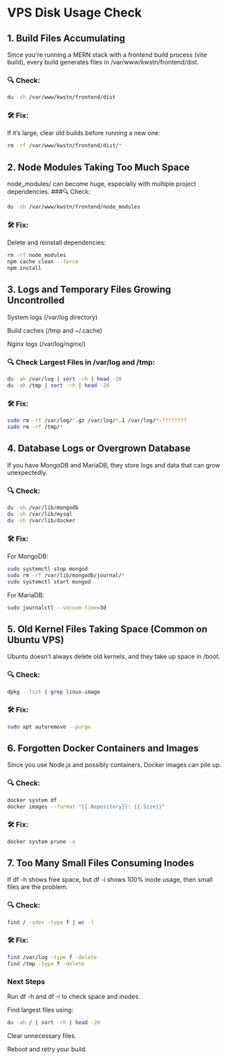 # VPS Disk Usage Check
## 1. Build Files Accumulating
Since you're running a MERN stack with a frontend build process (vite build), every build generates files in /var/www/kwstn/frontend/dist.
### 🔍 Check:
```bash
du -sh /var/www/kwstn/frontend/dist
```
### 🛠️ Fix:
If it’s large, clear old builds before running a new one:
```bash
rm -rf /var/www/kwstn/frontend/dist/*
```
## 2. Node Modules Taking Too Much Space
node_modules/ can become huge, especially with multiple project dependencies.
###🔍 Check:
```bash
du -sh /var/www/kwstn/frontend/node_modules
```
### 🛠️ Fix:
Delete and reinstall dependencies:
```bash
rm -rf node_modules
npm cache clean --force
npm install
```
## 3. Logs and Temporary Files Growing Uncontrolled
System logs (/var/log directory)


Build caches (/tmp and ~/.cache)


Nginx logs (/var/log/nginx/)

### 🔍 Check Largest Files in /var/log and /tmp:
```bash
du -ah /var/log | sort -rh | head -20
du -ah /tmp | sort -rh | head -20
```
### 🛠️ Fix:
```bash
sudo rm -rf /var/log/*.gz /var/log/*.1 /var/log/*-????????
sudo rm -rf /tmp/*
```
## 4. Database Logs or Overgrown Database
If you have MongoDB and MariaDB, they store logs and data that can grow unexpectedly.
### 🔍 Check:
```bash
du -sh /var/lib/mongodb
du -sh /var/lib/mysql
du -sh /var/lib/docker
```
### 🛠️ Fix:
For MongoDB:
```bash
sudo systemctl stop mongod
sudo rm -rf /var/lib/mongodb/journal/*
sudo systemctl start mongod
```
For MariaDB:
```bash
sudo journalctl --vacuum-time=3d
```
## 5. Old Kernel Files Taking Space (Common on Ubuntu VPS)
Ubuntu doesn’t always delete old kernels, and they take up space in /boot.
### 🔍 Check:
```bash
dpkg --list | grep linux-image
```
### 🛠️ Fix:
```bash
sudo apt autoremove --purge
```
## 6. Forgotten Docker Containers and Images
Since you use Node.js and possibly containers, Docker images can pile up.
### 🔍 Check:
```bash
docker system df
docker images --format "{{.Repository}}: {{.Size}}"
```
### 🛠️ Fix:
```bash
docker system prune -a
```
## 7. Too Many Small Files Consuming Inodes
If df -h shows free space, but df -i shows 100% inode usage, then small files are the problem.
### 🔍 Check:
```bash
find / -xdev -type f | wc -l
```
### 🛠️ Fix:
```bash
find /var/log -type f -delete
find /tmp -type f -delete
```
### Next Steps
Run df -h and df -i to check space and inodes.


Find largest files using:
```bash
du -ah / | sort -rh | head -20
```
Clear unnecessary files.


Reboot and retry your build.

